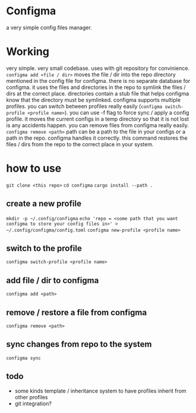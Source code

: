 # Configma
a very simple config files manager.

# Working
very simple.
very small codebase.
uses with git repository for convinience.
`configma add <file / dir>` moves the file / dir into the repo directory mentioned in the config file for configma.
there is no separate database for configma. it uses the files and directories in the repo to symlink the files / dirs at the correct place.
directories contain a stub file that helps configma know that the directory must be symlinked.
configma supports multiple profiles. you can switch between profiles really easily (`configma switch-profile <profile name>`).
you can use -f flag to force sync / apply a config profile. it moves the current configs in a temp directory so that it is not lost is any accidents happen.
you can remove files from configma really easily. `configma remove <path>` path can be a path to the file in your configs or a path in the repo. configma handles it correctly. this command restores the files / dirs from the repo to the correct place in your system.


# how to use
`git clone <this repo>`
`cd configma`
`cargo install --path .`

## create a new profile
`mkdir -p ~/.config/configma`
`echo 'repo = <some path that you want configma to store your config files in>' > ~/.config/configma/config.toml`
`configma new-profile <profile name>`

## switch to the profile
`configma switch-profile <profile name>`

## add file / dir to configma
`configma add <path>`

## remove / restore a file from configma
`configma remove <path>`

## sync changes from repo to the system
`configma sync`

## todo
- some kinds template / inheritance system to have profiles inherit from other profiles
- git integration?


